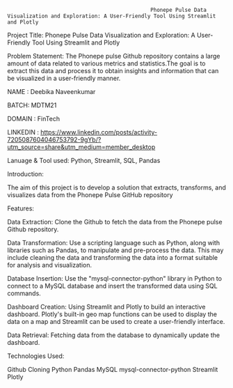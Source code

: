                                                   Phonepe Pulse Data Visualization and Exploration: A User-Friendly Tool Using Streamlit and Plotly   

Project Title: Phonepe Pulse Data Visualization and Exploration: A User-Friendly Tool Using Streamlit and Plotly

Problem Statement: The Phonepe pulse Github repository contains a large amount of data related to various metrics and statistics.The goal is to extract this data and process it to obtain insights and information that can be visualized in a user-friendly manner. 

NAME : Deebika Naveenkumar

BATCH: MDTM21

DOMAIN : FinTech

LINKEDIN : https://www.linkedin.com/posts/activity-7205087604046753792-9gYb/?utm_source=share&utm_medium=member_desktop

Lanuage & Tool used: Python, Streamlit, SQL, Pandas

Introduction:

The aim of this project is to develop a solution that extracts, transforms, and visualizes data from the Phonepe Pulse GitHub repository

Features:

Data Extraction: Clone the Github to fetch the data from the Phonepe pulse Github repository.

Data Transformation: Use a scripting language such as Python, along with libraries such as Pandas, to manipulate and pre-process the data.
This may include cleaning the data and transforming the data into a format suitable for analysis and visualization.

Database Insertion: Use the "mysql-connector-python" library in Python to connect to a MySQL database and insert the transformed data using SQL commands.

Dashboard Creation: Using Streamlit and Plotly to build an interactive dashboard. Plotly's built-in geo map functions can be used to display the data on a map and Streamlit can be used to create a user-friendly interface.

Data Retrieval: Fetching data from the database to dynamically update the dashboard.

Technologies Used:

Github Cloning
Python
Pandas
MySQL
mysql-connector-python
Streamlit
Plotly


